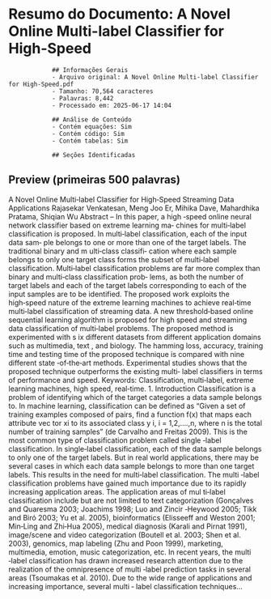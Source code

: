 # Resumo do Documento: A Novel Online Multi-label Classifier for High-Speed

                ## Informações Gerais
                - Arquivo original: A Novel Online Multi-label Classifier for High-Speed.pdf
                - Tamanho: 70,564 caracteres
                - Palavras: 8,442
                - Processado em: 2025-06-17 14:04
                
                ## Análise de Conteúdo
                - Contém equações: Sim
                - Contém código: Sim
                - Contém tabelas: Sim
                
                ## Seções Identificadas
                

## Preview (primeiras 500 palavras)
A Novel Online Multi‑label Classifier for High‑Speed Streaming Data Applications Rajasekar Venkatesan, Meng Joo Er, Mihika Dave, Mahardhika Pratama, Shiqian Wu Abstract – In this paper, a high ‑speed online neural network classifier based on extreme learning ma‑ chines for multi‑label classification is proposed. In multi‑label classification, each of the input data sam‑ ple belongs to one or more than one of the target labels. The traditional binary and m ulti‑class classifi‑ cation where each sample belongs to only one target class forms the subset of multi‑label classification. Multi‑label classification problems are far more complex than binary and multi‑class classification prob‑ lems, as both the number of target labels and each of the target labels corresponding to each of the input samples are to be identified. The proposed work exploits the high‑speed nature of the extreme learning machines to achieve real‑time multi‑label classification of streaming data. A new threshold‑based online sequential learning algorithm is proposed for high speed and streaming data classification of multi‑label problems. The proposed method is experimented with s ix different datasets from different application domains such as multimedia, text , and biology. The hamming loss, accuracy, training time and testing time of the proposed technique is compared with nine different state ‑of‑the‑art methods. Experimental studies shows that the proposed technique outperforms the existing multi‑ label classifiers in terms of performance and speed. Keywords: Classification, multi‑label, extreme learning machines, high speed, real‑time. 1. Introduction Classification is a problem of identifying which of the target categories a data sample belongs to. In machine learning, classification can be defined as “Given a set of training examples composed of pairs, find a function f(x) that maps each attribute vec tor xi to its associated class y i, i = 1,2,….,n, where n is the total number of training samples” (de Carvalho and Freitas 2009). This is the most common type of classification problem called single ‑label classification. In single‑label classification, each of the data sample belongs to only one of the target labels. But in real world applications, there may be several cases in which each data sample belongs to more than one target labels. This results in the need for multi‑label classification. The multi ‑label classification problems have gained much importance due to its rapidly increasing application areas. The application areas of mul ti‑label classification include but are not limited to text categorization (Gonçalves and Quaresma 2003; Joachims 1998; Luo and Zincir ‑Heywood 2005; Tikk and Biró 2003; Yu et al. 2005), bioinformatics (Elisseeff and Weston 2001; Min‑Ling and Zhi‑Hua 2005), medical diagnosis (Karali and Pirnat 1991), image/scene and video categorization (Boutell et al. 2003; Shen et al. 2003), genomics, map labeling (Zhu and Poon 1999), marketing, multimedia, emotion, music categorization, etc. In recent years, the multi ‑label classification has drawn increased research attention due to the realization of the omnipresence of multi ‑label prediction tasks in several areas (Tsoumakas et al. 2010). Due to the wide range of applications and increasing importance, several multi ‑ label classification techniques...